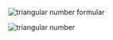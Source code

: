 ![triangular number formular](https://user-images.githubusercontent.com/38069530/39562682-4c6c1844-4ead-11e8-96e5-fa7df1052998.png)


![triangular number](https://user-images.githubusercontent.com/38069530/39562687-55b97ec8-4ead-11e8-8402-6ee804801337.png)

